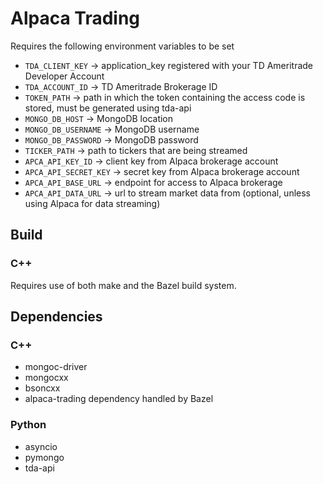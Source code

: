 # Alpaca Trading
Requires the following environment variables to be set
* `TDA_CLIENT_KEY` -> application_key registered with your TD Ameritrade Developer Account
* `TDA_ACCOUNT_ID` -> TD Ameritrade Brokerage ID
* `TOKEN_PATH` -> path in which the token containing the access code is stored, must be generated using tda-api
* `MONGO_DB_HOST` -> MongoDB location
* `MONGO_DB_USERNAME` -> MongoDB username
* `MONGO_DB_PASSWORD` -> MongoDB password
* `TICKER_PATH` -> path to tickers that are being streamed
* `APCA_API_KEY_ID` -> client key from Alpaca brokerage account
* `APCA_API_SECRET_KEY` -> secret key from Alpaca brokerage account
* `APCA_API_BASE_URL` -> endpoint for access to Alpaca brokerage
* `APCA_API_DATA_URL` -> url to stream market data from (optional, unless using Alpaca for data streaming)
## Build
### C++
Requires use of both make and the Bazel build system.  
## Dependencies
### C++
* mongoc-driver
* mongocxx
* bsoncxx
* alpaca-trading dependency handled by Bazel
### Python
* asyncio
* pymongo
* tda-api
